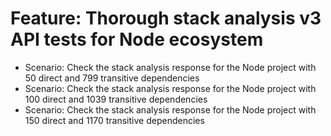# Feature: Thorough stack analysis v3 API tests for Node ecosystem
- Scenario: Check the stack analysis response for the Node project with 50 direct and 799 transitive dependencies
- Scenario: Check the stack analysis response for the Node project with 100 direct and 1039 transitive dependencies
- Scenario: Check the stack analysis response for the Node project with 150 direct and 1170 transitive dependencies
